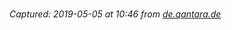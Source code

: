 # 

_Captured: 2019-05-05 at 10:46 from [de.qantara.de](https://de.qantara.de/inhalt/berberische-kultur-in-tunesien-koennen-tunesiens-amazigh-ihr-kulturelles-erbe-retten)_



